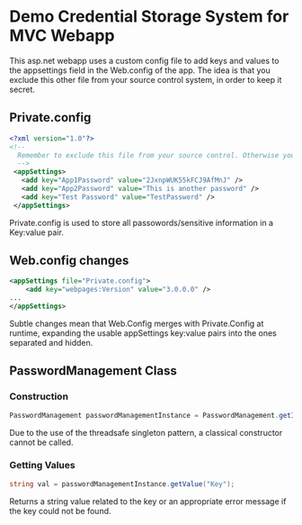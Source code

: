 # Demo Credential Storage System for MVC Webapp

This asp.net webapp uses a custom config file to add keys and values to the appsettings field in the Web.config of the app. The idea is that you exclude this other file from your source control system, in order to keep it secret. 

## Private.config
```xml
<?xml version="1.0"?>
<!--
  Remember to exclude this file from your source control. Otherwise you defeat the purpose of all of this.  
  -->
 <appSettings>
   <add key="App1Password" value="2JxnpWUK55kFCJ9AfMnJ" />
   <add key="App2Password" value="This is another password" />
   <add key="Test Password" value="TestPassword" />
 </appSettings>
```

Private.config is used to store all passowords/sensitive information in a Key:value pair. 

## Web.config changes
```xml
<appSettings file="Private.config">
    <add key="webpages:Version" value="3.0.0.0" />
...
</appSettings>
```
Subtle changes mean that Web.Config merges with Private.Config at runtime, expanding the usable appSettings key:value pairs into the ones separated and hidden.

## PasswordManagement Class
### Construction
```csharp
PasswordManagement passwordManagementInstance = PasswordManagement.getInstance();
```
Due to the use of the threadsafe singleton pattern, a classical constructor cannot be called.
### Getting Values
```csharp
string val = passwordManagementInstance.getValue("Key");
```
Returns a string value related to the key or an appropriate error message if the key could not be found. 
